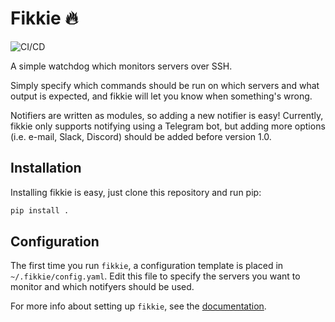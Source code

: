 # Fikkie 🔥

![CI/CD](https://github.com/nootr/fikkie/actions/workflows/main.yml/badge.svg)

A simple watchdog which monitors servers over SSH.

Simply specify which commands should be run on which servers and what output is
expected, and fikkie will let you know when something's wrong.

Notifiers are written as modules, so adding a new notifier is easy! Currently,
fikkie only supports notifying using a Telegram bot, but adding more options
(i.e. e-mail, Slack, Discord) should be added before version 1.0.

## Installation

Installing fikkie is easy, just clone this repository and run pip:

```bash
pip install .
```

## Configuration

The first time you run `fikkie`, a configuration template is placed in
`~/.fikkie/config.yaml`. Edit this file to specify the servers you want to
monitor and which notifyers should be used.

For more info about setting up `fikkie`, see the [documentation](https://nootr.github.io/fikkie).
